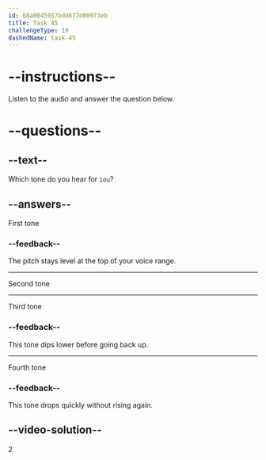 ```yaml
---
id: 68a0045957bdd677d80973eb
title: Task 45
challengeType: 19
dashedName: task-45
---
```


<!-- (Audio) A: iú -->

# --instructions--

Listen to the audio and answer the question below.

# --questions--

## --text--

Which tone do you hear for `iou`?

## --answers--

First tone

### --feedback--

The pitch stays level at the top of your voice range.

---

Second tone

---

Third tone

### --feedback--

This tone dips lower before going back up.

---

Fourth tone

### --feedback--

This tone drops quickly without rising again.

## --video-solution--

2
